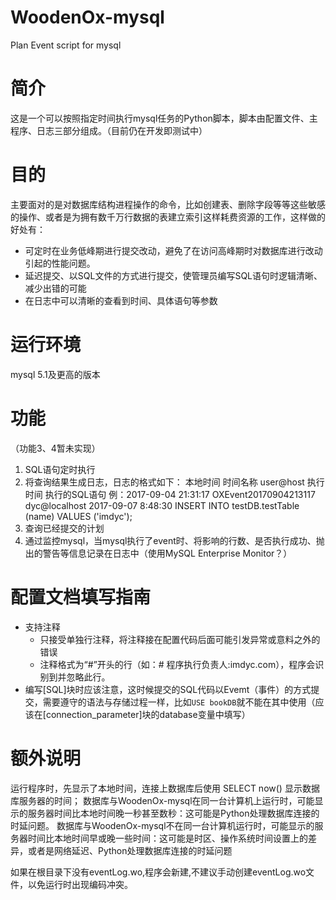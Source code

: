 # WoodenOx-mysql
Plan Event script for mysql
# 简介
这是一个可以按照指定时间执行mysql任务的Python脚本，脚本由配置文件、主程序、日志三部分组成。（目前仍在开发即测试中）
# 目的
主要面对的是对数据库结构进程操作的命令，比如创建表、删除字段等等这些敏感的操作、或者是为拥有数千万行数据的表建立索引这样耗费资源的工作，这样做的好处有：
  
  - 可定时在业务低峰期进行提交改动，避免了在访问高峰期时对数据库进行改动引起的性能问题。
  - 延迟提交、以SQL文件的方式进行提交，使管理员编写SQL语句时逻辑清晰、减少出错的可能
  - 在日志中可以清晰的查看到时间、具体语句等参数

# 运行环境
  mysql 5.1及更高的版本

# 功能
（功能3、4暂未实现）
1. SQL语句定时执行 
2. 将查询结果生成日志，日志的格式如下：
   本地时间  时间名称  user@host  执行时间  执行的SQL语句
   例：2017-09-04 21:31:17  OXEvent20170904213117  dyc@localhost  2017-09-07 8:48:30  INSERT INTO testDB.testTable (name)  VALUES ('imdyc');
3. 查询已经提交的计划
4. 通过监控mysql，当mysql执行了event时、将影响的行数、是否执行成功、抛出的警告等信息记录在日志中（使用MySQL Enterprise Monitor？）

# 配置文档填写指南
  - 支持注释
      - 只接受单独行注释，将注释接在配置代码后面可能引发异常或意料之外的错误
      - 注释格式为“#”开头的行（如：# 程序执行负责人:imdyc.com），程序会识别到并忽略此行。
  - 编写[SQL]块时应该注意，这时候提交的SQL代码以Evemt（事件）的方式提交，需要遵守的语法与存储过程一样，比如`USE bookDB`就不能在其中使用（应该在[connection_parameter]块的database变量中填写） 

# 额外说明
  运行程序时，先显示了本地时间，连接上数据库后使用 SELECT now() 显示数据库服务器的时间；
  数据库与WoodenOx-mysql在同一台计算机上运行时，可能显示的服务器时间比本地时间晚一秒甚至数秒：这可能是Python处理数据库连接的时延问题。
  数据库与WoodenOx-mysql不在同一台计算机运行时，可能显示的服务器时间比本地时间早或晚一些时间：这可能是时区、操作系统时间设置上的差异，或者是网络延迟、Python处理数据库连接的时延问题

  如果在根目录下没有eventLog.wo,程序会新建,不建议手动创建eventLog.wo文件，以免运行时出现编码冲突。

